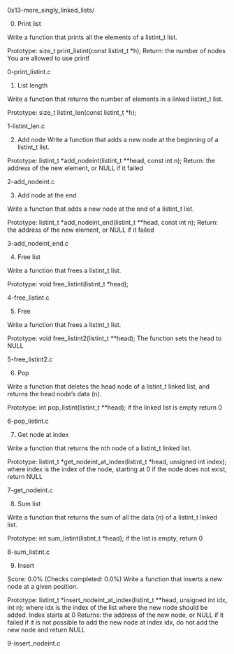 0x13-more_singly_linked_lists/

0. Print list

Write a function that prints all the elements of a listint_t list.

Prototype: size_t print_listint(const listint_t *h);
Return: the number of nodes
You are allowed to use printf

0-print_listint.c


1. List length

Write a function that returns the number of elements in a linked listint_t list.

Prototype: size_t listint_len(const listint_t *h);

1-listint_len.c


2. Add node
Write a function that adds a new node at the beginning of a listint_t list.

Prototype: listint_t *add_nodeint(listint_t **head, const int n);
Return: the address of the new element, or NULL if it failed

2-add_nodeint.c


3. Add node at the end

Write a function that adds a new node at the end of a listint_t list.

Prototype: listint_t *add_nodeint_end(listint_t **head, const int n);
Return: the address of the new element, or NULL if it failed

3-add_nodeint_end.c


4. Free list

Write a function that frees a listint_t list.

Prototype: void free_listint(listint_t *head);

4-free_listint.c


5. Free

Write a function that frees a listint_t list.

Prototype: void free_listint2(listint_t **head);
The function sets the head to NULL

5-free_listint2.c


6. Pop

Write a function that deletes the head node of a listint_t linked list,
and returns the head node’s data (n).

Prototype: int pop_listint(listint_t **head);
if the linked list is empty return 0

6-pop_listint.c

7. Get node at index

Write a function that returns the nth node of a listint_t linked list.

Prototype: listint_t *get_nodeint_at_index(listint_t *head, unsigned int index);
where index is the index of the node, starting at 0
if the node does not exist, return NULL

7-get_nodeint.c

8. Sum list

Write a function that returns the sum of all the data (n) of a listint_t linked list.

Prototype: int sum_listint(listint_t *head);
if the list is empty, return 0

8-sum_listint.c


9. Insert

Score: 0.0% (Checks completed: 0.0%)
Write a function that inserts a new node at a given position.

Prototype: listint_t *insert_nodeint_at_index(listint_t **head, unsigned int idx, int n);
where idx is the index of the list where the new node should be added. Index starts at 0
Returns: the address of the new node, or NULL if it failed
if it is not possible to add the new node at index idx, do not add the new node and return NULL

9-insert_nodeint.c